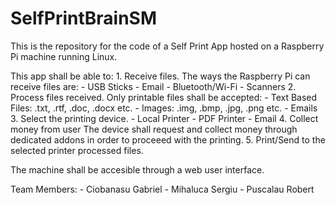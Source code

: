 # SelfPrintBrainSM

This is the repository for the code of a Self Print App hosted on a Raspberry Pi machine running Linux.

This app shall be able to:
    1. Receive files.
        The ways the Raspberry Pi can receive files are: 
            - USB Sticks
            - Email
            - Bluetooth/Wi-Fi
            - Scanners
    2. Process files received.
        Only printable files shall be accepted:
            - Text Based Files: .txt, .rtf, .doc, .docx etc.
            - Images: .img, .bmp, .jpg, .png etc.
            - Emails
    3. Select the printing device.
            - Local Printer
            - PDF Printer
            - Email
    4. Collect money from user
            The device shall request and collect money through dedicated addons in order to proceeed with the printing.
    5. Print/Send to the selected printer processed files.

The machine shall be accesible through a web user interface.

Team Members:
    - Ciobanasu Gabriel
    - Mihaluca Sergiu
    - Puscalau Robert

